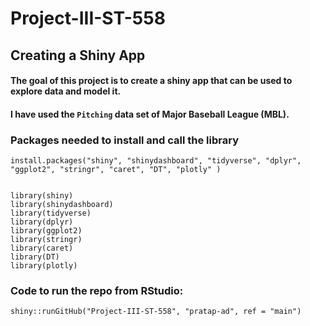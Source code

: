 # Project-III-ST-558

## Creating a Shiny App
#### The goal of this project is to create a shiny app that can be used to explore data and model it.
#### I have used the `Pitching` data set of Major Baseball League (MBL).


### Packages needed to install and call the library
```{r}
install.packages("shiny", "shinydashboard", "tidyverse", "dplyr", "ggplot2", "stringr", "caret", "DT", "plotly" )


library(shiny)
library(shinydashboard)
library(tidyverse)
library(dplyr)
library(ggplot2)
library(stringr)
library(caret)
library(DT)
library(plotly)
```


### Code to run the repo from **RStudio:**
```{r
shiny::runGitHub("Project-III-ST-558", "pratap-ad", ref = "main")

